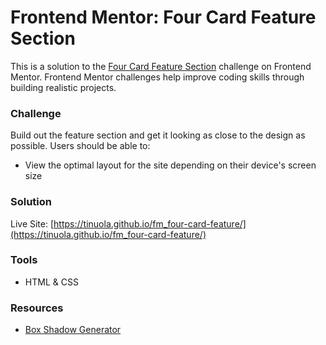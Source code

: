 # Frontend Mentor: Four Card Feature Section
This is a solution to the [Four Card Feature Section](https://www.frontendmentor.io/challenges/four-card-feature-section-weK1eFYK) challenge on Frontend Mentor. Frontend Mentor challenges help improve coding skills through building realistic projects.


### Challenge
Build out the feature section and get it looking as close to the design as possible. Users should be able to:

- View the optimal layout for the site depending on their device's screen size

### Solution
Live Site: [https://tinuola.github.io/fm_four-card-feature/](https://tinuola.github.io/fm_four-card-feature/)


### Tools
- HTML & CSS

### Resources
- [Box Shadow Generator](https://developer.mozilla.org/en-US/docs/Web/CSS/CSS_Backgrounds_and_Borders/Box-shadow_generator)

